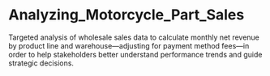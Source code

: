 # Analyzing_Motorcycle_Part_Sales
Targeted analysis of wholesale sales data to calculate monthly net revenue by product line and warehouse—adjusting for payment method fees—in order to help stakeholders better understand performance trends and guide strategic decisions.
